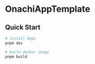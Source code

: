 # OnachiAppTemplate

## Quick Start

```bash
# install deps
pnpm dev

# build docker image
pnpm build
```
